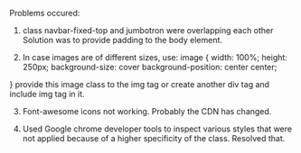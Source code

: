 Problems occured:

1. class navbar-fixed-top and jumbotron were overlapping each other
Solution was to provide padding to the body element.

2. In case images are of different sizes, use:
image {
 width: 100%;
 height: 250px;
 background-size: cover
 background-position: center center;

}
provide this image class to the img tag or create another div tag and include img tag in it.

3. Font-awesome icons not working. Probably the CDN has changed.

4. Used Google chrome developer tools to inspect various styles that were not applied because of a higher specificity of the class. Resolved that.
